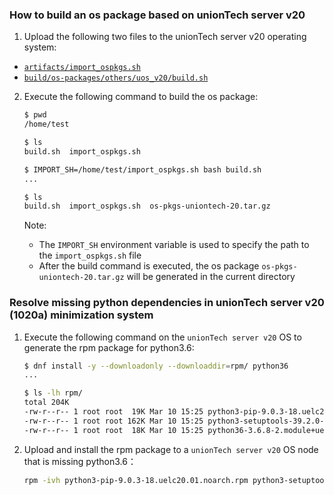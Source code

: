 ### How to build an os package based on unionTech server v20

1. Upload the following two files to the unionTech server v20 operating system:
* [`artifacts/import_ospkgs.sh`](https://github.com/kubean-io/kubean/blob/main/artifacts/import_ospkgs.sh)
* [`build/os-packages/others/uos_v20/build.sh`](https://github.com/kubean-io/kubean/blob/main/build/os-packages/others/uos_v20/build.sh)

2. Execute the following command to build the os package:

    ``` bash
    $ pwd
    /home/test

    $ ls
    build.sh  import_ospkgs.sh

    $ IMPORT_SH=/home/test/import_ospkgs.sh bash build.sh
    ...

    $ ls
    build.sh  import_ospkgs.sh  os-pkgs-uniontech-20.tar.gz
    ```
    Note:
    * The `IMPORT_SH` environment variable is used to specify the path to the `import_ospkgs.sh` file
    * After the build command is executed, the os package `os-pkgs-uniontech-20.tar.gz` will be generated in the current directory

### Resolve missing python dependencies in unionTech server v20 (1020a) minimization system

1. Execute the following command on the `unionTech server v20` OS to generate the rpm package for python3.6:
    
    ``` bash
    $ dnf install -y --downloadonly --downloaddir=rpm/ python36
    ...

    $ ls -lh rpm/
    total 204K
    -rw-r--r-- 1 root root  19K Mar 10 15:25 python3-pip-9.0.3-18.uelc20.01.noarch.rpm
    -rw-r--r-- 1 root root 162K Mar 10 15:25 python3-setuptools-39.2.0-7.uelc20.2.noarch.rpm
    -rw-r--r-- 1 root root  18K Mar 10 15:25 python36-3.6.8-2.module+uelc20+36+6174170c.x86_64.rpm
    ```

2. Upload and install the rpm package to a `unionTech server v20` OS node that is missing python3.6：
    
    ``` bash
    rpm -ivh python3-pip-9.0.3-18.uelc20.01.noarch.rpm python3-setuptools-39.2.0-7.uelc20.2.noarch.rpm python36-3.6.8-2.module+uelc20+36+6174170c.x86_64.rpm
    ```

